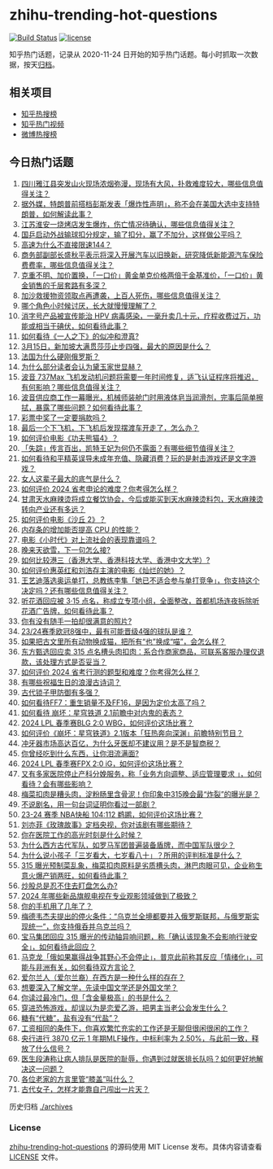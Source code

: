 # zhihu-trending-hot-questions

[![Build Status](https://github.com/justjavac/zhihu-trending-hot-questions/workflows/ci/badge.svg?branch=master)](https://github.com/justjavac/zhihu-trending-hot-questions/actions)
[![license](https://img.shields.io/github/license/justjavac/zhihu-trending-hot-questions)](https://github.com/justjavac/zhihu-trending-hot-questions/blob/master/LICENSE)

知乎热门话题，记录从 2020-11-24
日开始的知乎热门话题。每小时抓取一次数据，按天[归档](./archives)。

## 相关项目

- [知乎热搜榜](https://github.com/justjavac/zhihu-trending-top-search)
- [知乎热门视频](https://github.com/justjavac/zhihu-trending-hot-video)
- [微博热搜榜](https://github.com/justjavac/weibo-trending-hot-search)

## 今日热门话题

<!-- BEGIN -->
<!-- 最后更新时间 Sun Mar 17 2024 09:12:07 GMT+0800 (China Standard Time) -->

1. [四川雅江县突发山火现场浓烟弥漫，现场有大风，扑救难度较大，哪些信息值得关注？](https://www.zhihu.com/question/648866577)
1. [据外媒，特朗普前搭档彭斯发表「爆炸性声明」，称不会在美国大选中支持特朗普，如何解读此事？](https://www.zhihu.com/question/648805272)
1. [江苏淮安一烧烤店发生爆炸，伤亡情况待确认，哪些信息值得关注？](https://www.zhihu.com/question/648872028)
1. [国乒启动外战输球扣分规定，输了扣分，赢了不加分，这样做公平吗？](https://www.zhihu.com/question/648818827)
1. [高速为什么不直接限速144？](https://www.zhihu.com/question/645031924)
1. [商务部副部长盛秋平表示将深入开展汽车以旧换新，研究降低新能源汽车保险费费率，哪些信息值得关注？](https://www.zhihu.com/question/648844719)
1. [克重不明、加价置换，「一口价」黄金单克价格两倍于金基准价，「一口价」黄金销售的千层套路有多深？](https://www.zhihu.com/question/648791488)
1. [加沙救援物资领取点再遭袭，上百人死伤，哪些信息值得关注？](https://www.zhihu.com/question/648694935)
1. [哪个角色小时候讨厌，长大就慢慢理解了？](https://www.zhihu.com/question/647221031)
1. [消字号产品被宣传能治 HPV 病毒感染，一毫升卖几十元，疗程收费过万，功能或相当于碘伏，如何看待此事？](https://www.zhihu.com/question/648791464)
1. [如何看待《一人之下》的似冲和澄真?](https://www.zhihu.com/question/648615447)
1. [3月15日，新加坡大满贯莎莎止步四强，最大的原因是什么？](https://www.zhihu.com/question/648655424)
1. [法国为什么硬刚俄罗斯？](https://www.zhihu.com/question/648043410)
1. [为什么部分读者会认为黛玉家世显赫？](https://www.zhihu.com/question/553532883)
1. [波音 737Max 飞机发动机问题将需要一年时间修复，适飞认证程序将推迟，有何影响？哪些信息值得关注？](https://www.zhihu.com/question/648791480)
1. [波音供应商工作一幕曝光，机械师装舱门时用液体皂当润滑剂，完事后简单擦拭，暴露了哪些问题？如何看待此事？](https://www.zhihu.com/question/648389814)
1. [彩票中奖了一定要捐款吗？](https://www.zhihu.com/question/436476365)
1. [最后一个下飞机，下飞机后发现摆渡车开走了，怎么办？](https://www.zhihu.com/question/427909101)
1. [如何评价电影《功夫熊猫4》？](https://www.zhihu.com/question/630002303)
1. [「失踪」传言百出，凯特王妃为何仍不露面？有哪些细节值得关注？](https://www.zhihu.com/question/648813532)
1. [如何看待和平精英误导未成年充值、隐藏消费？玩的是射击游戏还是文字游戏？](https://www.zhihu.com/question/648686915)
1. [女人这辈子最大的底气是什么？](https://www.zhihu.com/question/646071490)
1. [如何评价 2024 省考申论的难度？你考得怎么样？](https://www.zhihu.com/question/648833238)
1. [甘肃天水麻辣烫将成立餐饮协会，今后或能买到天水麻辣烫料包，天水麻辣烫转向产业还有多远？](https://www.zhihu.com/question/648715317)
1. [如何评价电影《沙丘 2》？](https://www.zhihu.com/question/648099224)
1. [内存条的增加能否提高 CPU 的性能？](https://www.zhihu.com/question/642170978)
1. [电影《小时代》对上流社会的表现靠谱吗？](https://www.zhihu.com/question/21454378)
1. [晚来天欲雪，下一句怎么接?](https://www.zhihu.com/question/647892641)
1. [如何比较港三（香港大学、香港科技大学、香港中文大学）?](https://www.zhihu.com/question/585797801)
1. [如何评价惠英红和刘浩存主演的电影《灿烂的她》？](https://www.zhihu.com/question/648688107)
1. [王艺迪落选奥运单打，总教练李隼「她已不适合参与单打竞争」，你支持这个决定吗？还有哪些信息值得关注？](https://www.zhihu.com/question/648848294)
1. [听花酒回应被 3·15 点名，称成立专项小组，全面整改，首都机场连夜拆除听花酒广告牌，如何看待此事？](https://www.zhihu.com/question/648785062)
1. [你有没有随手一拍却很满意的照片?](https://www.zhihu.com/question/372636323)
1. [23/24赛季欧冠8强中，最有可能晋级4强的球队是谁？](https://www.zhihu.com/question/648728283)
1. [如果把古文里所有动物换成猫，把所有“也”换成“喵”，会怎么样？](https://www.zhihu.com/question/644523477)
1. [东方甄选回应卖 315 点名槽头肉扣肉：系合作商家商品，可联系客服办理仅退款，该处理方式是否妥当？](https://www.zhihu.com/question/648843306)
1. [如何评价 2024 省考行测的题型和难度？你考得怎么样？](https://www.zhihu.com/question/648789736)
1. [有哪些祝福生日的浪漫古诗词？](https://www.zhihu.com/question/645768288)
1. [古代锁子甲防御有多强？](https://www.zhihu.com/question/47731136)
1. [如何看待FF7：重生销量不及FF16，是因为定价太高了吗？](https://www.zhihu.com/question/648654644)
1. [如何看待 崩坏：星穹铁道 2.1前瞻中对内鬼的表态？](https://www.zhihu.com/question/648875819)
1. [2024 LPL 春季赛BLG 2:0 WBG，如何评价这场比赛？](https://www.zhihu.com/question/648856462)
1. [如何评价《崩坏：星穹铁道》2.1版本「狂热奔向深渊」前瞻特别节目？](https://www.zhihu.com/question/648867376)
1. [冲牙器市场高达百亿，为什么牙医却不建议用？是不是智商税？](https://www.zhihu.com/question/648030863)
1. [你曾经吃到什么东西，让你泪流满面?](https://www.zhihu.com/question/565537890)
1. [2024 LPL 春季赛FPX 2:0 iG，如何评价这场比赛？](https://www.zhihu.com/question/648726029)
1. [又有多家医院停止产科分娩服务，称「业务方向调整、适应管理要求 」，如何看待？会有哪些影响？](https://www.zhihu.com/question/648647182)
1. [梅菜扣肉是糟头肉，淀粉肠里含骨泥！你印象中315晚会最“炸裂”的曝光是？](https://www.zhihu.com/question/648751878)
1. [不说剧名，用一句台词证明你看过一部剧？](https://www.zhihu.com/question/648337892)
1. [23-24 赛季 NBA快船 104:112 鹈鹕，如何评价这场比赛？](https://www.zhihu.com/question/648782352)
1. [刘亦菲《玫瑰故事》定档央视，你对该剧有哪些期待？](https://www.zhihu.com/question/648319746)
1. [你在医院工作的高光时刻是什么时候？](https://www.zhihu.com/question/621813737)
1. [为什么西方古代军队，如罗马军团普遍装备盾牌，而中国军队很少？](https://www.zhihu.com/question/413354435)
1. [为什么说小孩子「三岁看大，七岁看八十」？所用的评判标准是什么？](https://www.zhihu.com/question/646918604)
1. [315 曝光预制菜乱象，梅菜扣肉原料是劣质槽头肉，淋巴肉眼可见，企业称生意火爆产销两旺，如何看待此事？](https://www.zhihu.com/question/648738577)
1. [炒股总是忍不住去盯盘怎么办?](https://www.zhihu.com/question/585661623)
1. [2024 年哪些新品旗舰电视在专业观影领域做到了极致？](https://www.zhihu.com/question/648647835)
1. [你的手机用了几年了？](https://www.zhihu.com/question/648546441)
1. [梅德韦杰夫提出的停火条件：“乌克兰全境都要并入俄罗斯联邦，与俄罗斯实现统一”，你支持俄呑并乌克兰吗？](https://www.zhihu.com/question/648782483)
1. [宝马集团回应 315 曝光的传动轴异响问题，称「确认该现象不会影响行驶安全」，如何看待此回应？](https://www.zhihu.com/question/648750053)
1. [马克龙「俄如果赢得战争其野心不会停止」，普京此前称其反应「情绪化」，可能与非洲有关，如何看待双方言论？](https://www.zhihu.com/question/648651526)
1. [爱尔兰人（爱尔兰裔）在西方是一种什么样的存在？](https://www.zhihu.com/question/50503509)
1. [想要深入了解文学，先读中国文学还是外国文学？](https://www.zhihu.com/question/637368300)
1. [你读过最冷门，但「含金量极高」的书是什么？](https://www.zhihu.com/question/438708854)
1. [穿进恐怖游戏，却误以为是恋爱乙游，把男主当老公会发生什么？](https://www.zhihu.com/question/647207923)
1. [糖有“代糖”，盐有没有“代盐”？](https://www.zhihu.com/question/648248802)
1. [工资相同的条件下，你喜欢繁忙充实的工作还是无聊但很闲很闲的工作？](https://www.zhihu.com/question/648163413)
1. [央行进行 3870 亿元 1 年期MLF操作，中标利率为 2.50%，与此前一致，释放了什么信号？](https://www.zhihu.com/question/648647607)
1. [医生段涛称让病人排队是医院的耻辱，你遇到过就医排长队吗？如何更好地解决这一问题？](https://www.zhihu.com/question/648654618)
1. [各位老家的方言里管“膝盖”叫什么？](https://www.zhihu.com/question/648329838)
1. [古代女子，怎样才能靠自己闯出一片天？](https://www.zhihu.com/question/646352648)

<!-- END -->

历史归档 [./archives](./archives)

### License

[zhihu-trending-hot-questions](https://github.com/justjavac/zhihu-trending-hot-questions)
的源码使用 MIT License 发布。具体内容请查看 [LICENSE](./LICENSE) 文件。
